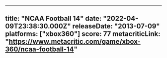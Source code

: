 
---
title: "NCAA Football 14"
date: "2022-04-09T23:38:30.000Z"
releaseDate: "2013-07-09"
platforms: ["xbox360"]
score: 77
metacriticLink: "https://www.metacritic.com/game/xbox-360/ncaa-football-14"
---
